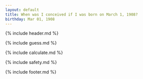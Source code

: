 ```yaml
---
layout: default
title: When was I conceived if I was born on March 1, 1908?
birthday: Mar 01, 1908
---
```


{% include header.md %}

{% include guess.md %}

{% include calculate.md %}

{% include safety.md %}

{% include footer.md %}



